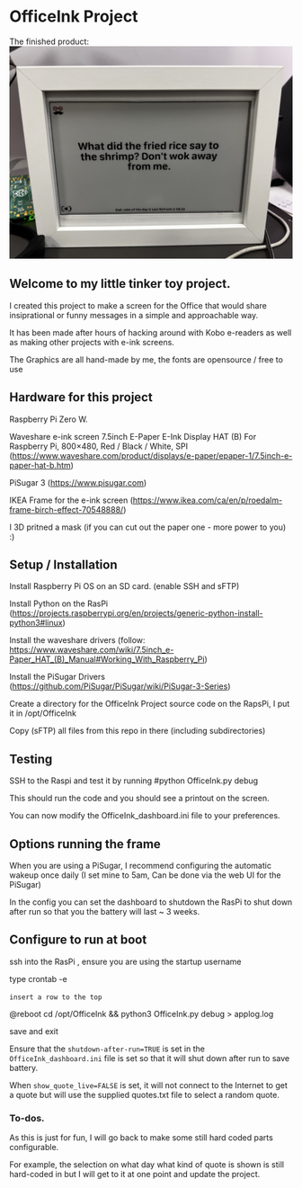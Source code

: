 # OfficeInk Project

The finished product: 
![alt text](https://github.com/noonasGit/OfficeInk/blob/main/IMG_8304.jpeg "The Frame Project")

## Welcome to my little tinker toy project.

I created this project to make a screen for the Office that would share insiprational or funny messages in a simple and approachable way.

It has been made after hours of hacking around with Kobo e-readers as well as making other projects with e-ink screens.

The Graphics are all hand-made by me, the fonts are opensource / free to use

## Hardware for this project

Raspberry Pi Zero W.

Waveshare e-ink screen 7.5inch E-Paper E-Ink Display HAT (B) For Raspberry Pi, 800×480, Red / Black / White, SPI (https://www.waveshare.com/product/displays/e-paper/epaper-1/7.5inch-e-paper-hat-b.htm)

PiSugar 3 (https://www.pisugar.com)

IKEA Frame for the e-ink screen (https://www.ikea.com/ca/en/p/roedalm-frame-birch-effect-70548888/)

I 3D pritned a mask (if you can cut out the paper one - more power to you) :)

## Setup / Installation

Install Raspberry Pi OS on an SD card. (enable SSH and sFTP)

Install Python on the RasPi (https://projects.raspberrypi.org/en/projects/generic-python-install-python3#linux)

Install the waveshare drivers (follow: https://www.waveshare.com/wiki/7.5inch_e-Paper_HAT_(B)_Manual#Working_With_Raspberry_Pi)

Install the PiSugar Drivers (https://github.com/PiSugar/PiSugar/wiki/PiSugar-3-Series)

Create a directory for the OfficeInk Project source code on the RapsPi, I put it in /opt/OfficeInk

Copy (sFTP) all files from this repo in there (including subdirectories)

## Testing

SSH to the Raspi and test it by running #python OfficeInk.py debug

This should run the code and you should see a printout on the screen.

You can now modify the OfficeInk_dashboard.ini file to your preferences.

## Options running the frame

When you are using a PiSugar, I recommend configuring the automatic wakeup once daily (I set mine to 5am, Can be done via the web UI for the PiSugar) 

In the config you can set the dashboard to shutdown the RasPi to shut down after run so that you the battery will last ~ 3 weeks.

## Configure to run at boot
ssh into the RasPi , ensure you are using the startup username

type crontab -e

`insert a row to the top`

@reboot cd /opt/OfficeInk && python3 OfficeInk.py debug > applog.log

save and exit

Ensure that the `shutdown-after-run=TRUE` is set in the `OfficeInk_dashboard.ini` file is set so that it will shut down after run to save battery.

When `show_quote_live=FALSE` is set, it will not connect to the Internet to get a quote but will use the supplied quotes.txt file to select a random quote.

### To-dos.

As this is just for fun, I will go back to make some still hard coded parts configurable.

For example, the selection on what day what kind of quote is shown is still hard-coded in but I will get to it at one point and update the project.

